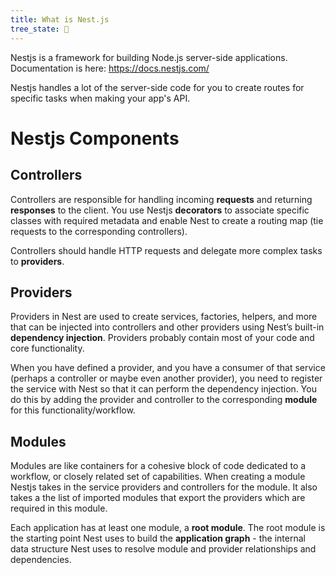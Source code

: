 ```yaml
---
title: What is Nest.js
tree_state: 🌱
---
```


Nestjs is a framework for building Node.js server-side applications. Documentation is here: https://docs.nestjs.com/

Nestjs handles a lot of the server-side code for you to create routes for specific tasks when making your app's API.

# Nestjs Components

## Controllers
Controllers are responsible for handling incoming **requests** and returning **responses** to the client. You use Nestjs **decorators** to associate specific classes with required metadata and enable Nest to create a routing map (tie requests to the corresponding controllers).

Controllers should handle HTTP requests and delegate more complex tasks to **providers**.

## Providers
Providers in Nest are used to create services, factories, helpers, and more that can be injected into controllers and other providers using Nest’s built-in **dependency injection**. Providers probably contain most of your code and core functionality.

When you have defined a provider, and you have a consumer of that service (perhaps a controller or maybe even another provider), you need to register the service with Nest so that it can perform the dependency injection. You do this by adding the provider and controller to the corresponding **module** for this functionality/workflow.

## Modules
Modules are like containers for a cohesive block of code dedicated to a workflow, or closely related set of capabilities. When creating a module Nestjs takes in the service providers and controllers for the module. It also takes a the list of imported modules that export the providers which are required in this module.

Each application has at least one module, a **root module**. The root module is the starting point Nest uses to build the **application graph** - the internal data structure Nest uses to resolve module and provider relationships and dependencies.